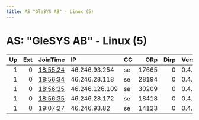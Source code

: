 ```yaml
---
title: AS "GleSYS AB" - Linux (5)
---
```


# AS: "GleSYS AB" - Linux (5)

|   Up |   Ext | JoinTime                                                                                              | IP             | CC   |   ORp |   Dirp | Version   | Contact   | Nickname   |   eFamMembers |
|-----:|------:|:------------------------------------------------------------------------------------------------------|:---------------|:-----|------:|-------:|:----------|:----------|:-----------|--------------:|
|    1 |     0 | [18:55:24](https://nusenu.github.io/OrNetStats/w/relay/093BD8D56650E749F4976512B589646B80F053B2.html) | 46.246.93.254  | se   | 17665 |      0 | 0.4.6.10  | None      | Unnamed    |             1 |
|    1 |     0 | [18:56:34](https://nusenu.github.io/OrNetStats/w/relay/FB238AA47B79C61F4F8FCC2E15B943F9EB59904A.html) | 46.246.28.118  | se   | 28194 |      0 | 0.4.6.10  | None      | Unnamed    |             1 |
|    1 |     0 | [18:56:35](https://nusenu.github.io/OrNetStats/w/relay/90543275B94CA379334ACC7B6B76A26671B8850D.html) | 46.246.126.109 | se   | 30209 |      0 | 0.4.6.10  | None      | Unnamed    |             1 |
|    1 |     0 | [18:56:35](https://nusenu.github.io/OrNetStats/w/relay/AE53E5B488C0668B8D613E9A5BD6F4393F4D8B3D.html) | 46.246.28.172  | se   | 18418 |      0 | 0.4.6.10  | None      | Unnamed    |             1 |
|    1 |     0 | [19:07:27](https://nusenu.github.io/OrNetStats/w/relay/CE37C82EFEA5E05135157D26C80C36FBD53F10E9.html) | 46.246.93.82   | se   | 14123 |      0 | 0.4.6.10  | None      | Unnamed    |             1 |
